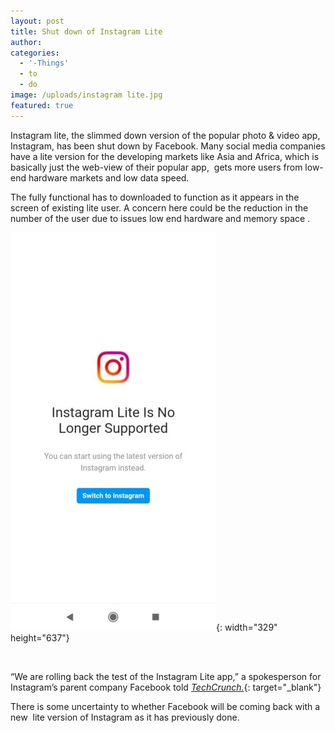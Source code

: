 ```yaml
---
layout: post
title: Shut down of Instagram Lite
author:
categories:
  - '-Things'
  - to
  - do
image: /uploads/instagram lite.jpg
featured: true
---
```


Instagram lite, the slimmed down version of the popular photo & video app, Instagram, has been shut down by Facebook. Many social media companies have a lite version for the developing markets like Asia and Africa, which is basically just the web-view of their popular app,&nbsp; gets more users from low-end hardware markets and low data speed.

The fully functional has to downloaded to function as it appears in the screen of existing lite user. A concern here could be the reduction in the number of the user due to issues low end hardware and memory space .

![](/uploads/instagram-lite-no-longer.jpg){: width="329" height="637"}

&nbsp;

“We are rolling back the test of the Instagram Lite app,” a spokesperson for Instagram’s parent company Facebook told [*TechCrunch.*](https://techcrunch.com/2020/05/11/instagram-lite-shuts-down-in-advance-of-a-relaunch/){: target="_blank"}

There is some uncertainty to whether Facebook will be coming back with a new&nbsp; lite version of Instagram as it has previously done.